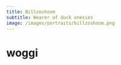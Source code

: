 ```yaml
---
title: Billzoshoom
subtitle: Wearer of duck onesies
image: /images/portraits/billzoshoom.png
---
```


# woggi